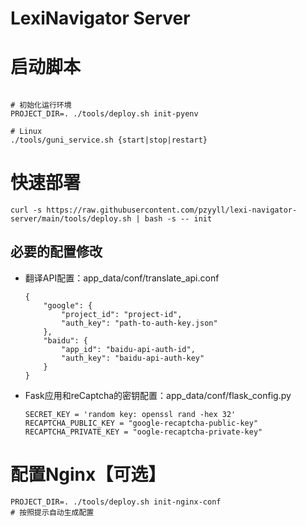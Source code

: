 # LexiNavigator Server

# 启动脚本

```shell

# 初始化运行环境
PROJECT_DIR=. ./tools/deploy.sh init-pyenv

# Linux
./tools/guni_service.sh {start|stop|restart}
```

# 快速部署

```
curl -s https://raw.githubusercontent.com/pzyyll/lexi-navigator-server/main/tools/deploy.sh | bash -s -- init
```

## 必要的配置修改

- 翻译API配置：app_data/conf/translate_api.conf

    ```
    {
        "google": {
            "project_id": "project-id",
            "auth_key": "path-to-auth-key.json"
        },
        "baidu": {
            "app_id": "baidu-api-auth-id",
            "auth_key": "baidu-api-auth-key"
        }
    }
    ```

- Fask应用和reCaptcha的密钥配置：app_data/conf/flask_config.py

    ```
    SECRET_KEY = 'random key: openssl rand -hex 32'
    RECAPTCHA_PUBLIC_KEY = "google-recaptcha-public-key"
    RECAPTCHA_PRIVATE_KEY = "oogle-recaptcha-private-key"
    ```

# 配置Nginx【可选】

```
PROJECT_DIR=. ./tools/deploy.sh init-nginx-conf
# 按照提示自动生成配置
```